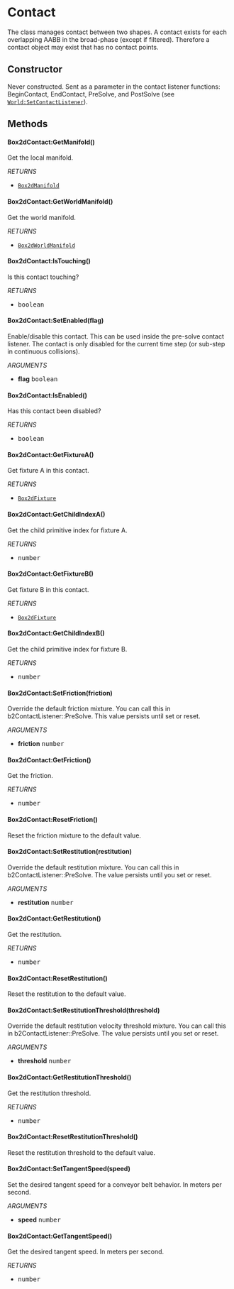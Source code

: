 # Contact
The class manages contact between two shapes. A contact exists for each overlapping AABB in the broad-phase (except if filtered). Therefore a contact object may exist that has no contact points.

## Constructor
Never constructed. Sent as a parameter in the contact listener functions: BeginContact, EndContact, PreSolve, and PostSolve (see [`World:SetContactListener`](World.md#box2dworldsetcontactlistenerlistener)).

## Methods

#### Box2dContact:GetManifold()
Get the local manifold.

_RETURNS_
* [`Box2dManifold`](Box2dManifold.md)

#### Box2dContact:GetWorldManifold()
Get the world manifold.

_RETURNS_
* [`Box2dWorldManifold`](Box2dWorldManifold.md)

#### Box2dContact:IsTouching()
Is this contact touching?

_RETURNS_
* <kbd>boolean</kbd>

#### Box2dContact:SetEnabled(flag)
Enable/disable this contact. This can be used inside the pre-solve
contact listener. The contact is only disabled for the current
time step (or sub-step in continuous collisions).

_ARGUMENTS_
* __flag__ <kbd>boolean</kbd>

#### Box2dContact:IsEnabled()
Has this contact been disabled?

_RETURNS_
* <kbd>boolean</kbd>

#### Box2dContact:GetFixtureA()
Get fixture A in this contact.

_RETURNS_
* [`Box2dFixture`](Fixture.md)

#### Box2dContact:GetChildIndexA()
Get the child primitive index for fixture A.

_RETURNS_
* <kbd>number</kbd>

#### Box2dContact:GetFixtureB()
Get fixture B in this contact.

_RETURNS_
* [`Box2dFixture`](Fixture.md)

#### Box2dContact:GetChildIndexB()
Get the child primitive index for fixture B.

_RETURNS_
* <kbd>number</kbd>

#### Box2dContact:SetFriction(friction)
Override the default friction mixture. You can call this in b2ContactListener::PreSolve.
This value persists until set or reset.

_ARGUMENTS_
* __friction__ <kbd>number</kbd>

#### Box2dContact:GetFriction()
Get the friction.

_RETURNS_
* <kbd>number</kbd>

#### Box2dContact:ResetFriction()
Reset the friction mixture to the default value.

#### Box2dContact:SetRestitution(restitution)
Override the default restitution mixture. You can call this in b2ContactListener::PreSolve.
The value persists until you set or reset.

_ARGUMENTS_
* __restitution__ <kbd>number</kbd>

#### Box2dContact:GetRestitution()
Get the restitution.

_RETURNS_
* <kbd>number</kbd>

#### Box2dContact:ResetRestitution()
Reset the restitution to the default value.

#### Box2dContact:SetRestitutionThreshold(threshold)
Override the default restitution velocity threshold mixture. You can call this in b2ContactListener::PreSolve.
The value persists until you set or reset.

_ARGUMENTS_
* __threshold__ <kbd>number</kbd>

#### Box2dContact:GetRestitutionThreshold()
Get the restitution threshold.

_RETURNS_
* <kbd>number</kbd>

#### Box2dContact:ResetRestitutionThreshold()
Reset the restitution threshold to the default value.

#### Box2dContact:SetTangentSpeed(speed)
Set the desired tangent speed for a conveyor belt behavior. In meters per second.

_ARGUMENTS_
* __speed__ <kbd>number</kbd>

#### Box2dContact:GetTangentSpeed()
Get the desired tangent speed. In meters per second.

_RETURNS_
* <kbd>number</kbd>
